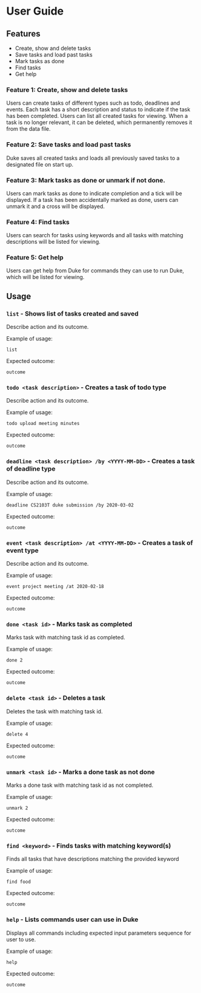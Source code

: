 # User Guide

## Features 
* Create, show and delete tasks
* Save tasks and load past tasks
* Mark tasks as done
* Find tasks
* Get help

### Feature 1: Create, show and delete tasks
Users can create tasks of different types such as todo, deadlines and events. Each task has a short description and 
status to indicate if the task has been completed. Users can list all created tasks for viewing. When a task is no 
longer relevant, it can be deleted, which permanently removes it from the data file. 

### Feature 2: Save tasks and load past tasks
Duke saves all created tasks and loads all previously saved tasks to a designated file on start up.

### Feature 3: Mark tasks as done or unmark if not done.
Users can mark tasks as done to indicate completion and a tick will be displayed. If a task has been accidentally marked 
as done, users can unmark it and a cross will be displayed.

### Feature 4: Find tasks
Users can search for tasks using keywords and all tasks with matching descriptions will be listed for viewing.

### Feature 5: Get help
Users can get help from Duke for commands they can use to run Duke, which will be listed for viewing.

## Usage

### `list` - Shows list of tasks created and saved

Describe action and its outcome.

Example of usage: 

`list`

Expected outcome:

`outcome`

### `todo <task description>` - Creates a task of todo type

Describe action and its outcome.

Example of usage: 

`todo upload meeting minutes`

Expected outcome:

`outcome`

### `deadline <task description> /by <YYYY-MM-DD>` - Creates a task of deadline type

Describe action and its outcome.

Example of usage: 

`deadline CS2103T duke submission /by 2020-03-02`

Expected outcome:

`outcome`

### `event <task description> /at <YYYY-MM-DD>` - Creates a task of event type

Describe action and its outcome.

Example of usage: 

`event project meeting /at 2020-02-18`

Expected outcome:

`outcome`

### `done <task id>` - Marks task as completed

Marks task with matching task id as completed.

Example of usage: 

`done 2`

Expected outcome:

`outcome`

### `delete <task id>` - Deletes a task

Deletes the task with matching task id.

Example of usage: 

`delete 4`

Expected outcome:

`outcome`

### `unmark <task id>` - Marks a done task as not done

Marks a done task with matching task id as not completed.

Example of usage: 

`unmark 2`

Expected outcome:

`outcome`

### `find <keyword>` - Finds tasks with matching keyword(s)

Finds all tasks that have descriptions matching the provided keyword

Example of usage: 

`find food`

Expected outcome:

`outcome`

### `help` - Lists commands user can use in Duke

Displays all commands including expected input parameters sequence for user to use. 

Example of usage: 

`help`

Expected outcome:

`outcome`
